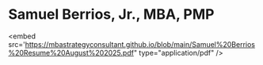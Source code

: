 # Samuel Berrios, Jr., MBA, PMP
<embed src='https://mbastrategyconsultant.github.io/blob/main/Samuel%20Berrios%20Resume%20August%202025.pdf" type="application/pdf" />
